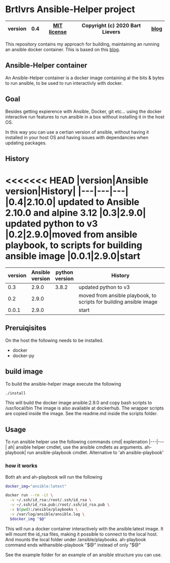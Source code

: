 # Brtlvrs Ansible-Helper project

|version| 0.4 | [MIT license](LICENSE)|Copyright (c) 2020 Bart Lievers|[blog](https://vblog.bartlievers.nl)|
|---|---|---|---|---|

This repository contains my approach for building, maintaining an running an ansible docker container.
This is based on this [blog](https://ruleoftech.com/2017/dockerizing-all-the-things-running-ansible-inside-docker-container).

## Ansible-Helper container

An Ansible-Helper container is a docker image containing al the bits & bytes to run ansible, to be used to run interactivly with docker.

## Goal

Besides getting expierence with Ansible, Docker, git etc...  using the docker interactive run features to run ansible in a box without installing it in the host OS.

In this way you can use a certian version of ansible, without having it installed in your host OS and having issues with dependancies when updating packages.

## History

<<<<<<< HEAD
|version|Ansible<br>version|History|
|---|---|---|
|0.4|2.10.0| updated to Ansible 2.10.0 and alpine 3.12
|0.3|2.9.0| updated python to v3
|0.2|2.9.0|moved from ansible playbook, to scripts for building ansible image
|0.0.1|2.9.0|start
=======
|version|Ansible<br>version|python<br>version|History|
|---|---|---|---|
|0.3|2.9.0|3.8.2| updated python to v3
|0.2|2.9.0||moved from ansible playbook, to scripts for building ansible image
|0.0.1|2.9.0||start


## Preruiqisites

On the host the following needs to be installed.

- docker
- docker-py

## build image

To build the ansible-helper image execute the following

```bash
./install
```

This will build the docker image ansible:2.9.0 and copy bash scripts to /usr/local/bin
The image is also available at dockerhub.
The wrapper scripts are copied inside the image. See the readme.md inside the scripts folder.

## Usage

To run ansible helper use the following commands
cmd| explenation
|---|---|
ah| ansible helper cmdlet, use the ansible cmdlets as arguments.
ah-playbook| run ansible-playbook cmdlet. Alternative to 'ah ansible-playbook'

### how it works

Both ah and ah-playbook will run the following

```bash
docker_img="ansible:latest"

docker run --rm -it \
  -v ~/.ssh/id_rsa:/root/.ssh/id_rsa \
  -v ~/.ssh/id_rsa.pub:/root/.ssh/id_rsa.pub \
  -v $(pwd):/ansible/playbooks \
  -v /var/log/ansible/ansible.log \
  $docker_img "$@"
```

This will run a docker container interactively with the ansible:latest image. It will mount the id_rsa files, making it possible to connect to the local host. And mounts the local folder under /ansible/playbooks.
ah-playbook command ends withansible-playbook "$@" instead of only "$@"

See the example folder for an example of an ansible structure you can use.

